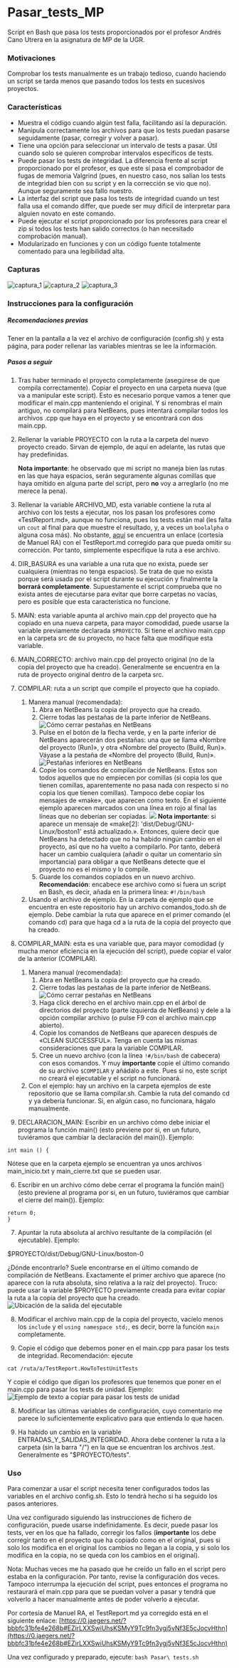 # Pasar_tests_MP
Script en Bash que pasa los tests proporcionados por el profesor Andrés Cano Utrera en la asignatura de MP de la UGR.
### Motivaciones
Comprobar los tests manualmente es un trabajo tedioso, cuando haciendo un script se tarda menos que pasando todos los tests en sucesivos proyectos.
### Características
- Muestra el código cuando algún test falla, facilitando así la depuración.
- Manipula correctamente los archivos para que los tests puedan pasarse seguidamente (pasar, corregir y volver a pasar).
- Tiene una opción para seleccionar un intervalo de tests a pasar. Útil cuando solo se quieren comprobar intervalos específicos de tests.
- Puede pasar los tests de integridad. La diferencia frente al script proporcionado por el profesor, es que este sí pasa el comprobador de fugas de memoria Valgrind (pues, en nuestro caso, nos salían los tests de integridad bien con su script y en la corrección se vio que no). Aunque seguramente sea fallo nuestro.
- La interfaz del script que pasa los tests de integridad cuando un test falla usa el comando differ, que puede ser muy difícil de interpretar para alguien novato en este comando.
- Puede ejecutar el script proporcionado por los profesores para crear el zip si todos los tests han salido correctos (o han necesitado comprobación manual).
- Modularizado en funciones y con un código fuente totalmente comentado para una legibilidad alta.
### Capturas
![captura_1](assets/Captura_3.png)
![captura_2](assets/Captura_2.png)
![captura_3](assets/Captura_1.png)
### Instrucciones para la configuración
##### Recomendaciones previas
Tener en la pantalla a la vez el archivo de configuración (config.sh) y esta página, para poder rellenar las variables mientras se lee la información.
##### Pasos a seguir
  
1. Tras haber terminado el proyecto completamente (asegúrese de que compila correctamente). Copiar el proyecto en una carpeta nueva (que va a manipular este script). Esto es necesario porque vamos a tener que modificar el main.cpp manteniendo el original. Y si renombras el main antiguo, no compilará para NetBeans, pues intentará compilar todos los archivos .cpp que haya en el proyecto y se encontrará con dos main.cpp.
  
2. Rellenar la variable PROYECTO con la ruta a la carpeta del nuevo proyecto creado. Sirvan de ejemplo, de aquí en adelante, las rutas que hay predefinidas.
  
	**Nota importante**: he observado que mi script no maneja bien las rutas en las que haya espacios, serán seguramente algunas comillas que haya omitido en alguna parte del script, pero **no** voy a arreglarlo (no me merece la pena).
  
2. Rellenar la variable ARCHIVO_MD, esta variable contiene la ruta al archivo con los tests a ejecutar, nos los pasan los profesores como «TestReport.md», aunque no funciona, pues los tests están mal (les falta un `cout` al final para que muestre el resultado, y, a veces un `boolalpha` o alguna cosa más). No obstante, [aquí](https://github.com/scasgar1312/Pasar_tests_MP#uso) se encuentra un enlace (cortesía de Manuel RA) con el TestReport.md corregido para que pueda omitir su corrección. Por tanto, simplemente especifique la ruta a ese archivo.
  
3. DIR_BASURA es una variable a una ruta que no exista, puede ser cualquiera (mientras no tenga espacios). Se trata de que no exista porque será usada por el script durante su ejecución y finalmente la **borrará completamente**. Supuestamente el script comprueba que no exista antes de ejecutarse para evitar que borre carpetas no vacías, pero es posible que esta característica no funcione.
  
4. MAIN: esta variable apunta al archivo main.cpp del proyecto que ha copiado en una nueva carpeta, para mayor comodidad, puede usarse la variable previamente declarada `$PROYECTO`. Si tiene el archivo main.cpp en la carpeta src de su proyecto, no hace falta que modifique esta variable.
  
5. MAIN_CORRECTO: archivo main.cpp del proyecto original (no de la copia del proyecto que ha creado). Generalmente se encuentra en la ruta de proyecto original dentro de la carpeta src.
6. COMPILAR: ruta a un script que compile el proyecto que ha copiado.
	1. Manera manual (recomendada):
		1. Abra en NetBeans la copia del proyecto que ha creado.
		2. Cierre todas las pestañas de la parte inferior de NetBeans.
		![Cómo cerrar pestañas en NetBeans](assets/Cerrar-pestañas-NetBeans.png)
		3. Pulse en el botón de la flecha verde, y en la parte inferior de NetBeans aparecerán dos pestañas: una que se llama «Nombre del proyecto (Run)», y otra «Nombre del proyecto (Build, Run)». Váyase a la pestaña de «Nombre del proyecto (Build, Run)».
		![Pestañas inferiores en NetBeans](assets/Pestañas-NetBeans.png)
		4. Copie los comandos de compilación de NetBeans. Estos son todos aquellos que no empiecen por comillas (si copia los que tienen comillas, aparentemente no pasa nada con respecto si no copia los que tienen comillas). Tampoco debe copiar los mensajes de «make», que aparecen como texto. En el siguiente ejemplo aparecen marcados con una línea en rojo al final las líneas que no deberían ser copiadas.
		![](assets/Comandos-de-compilación-en-NetBeans.png)
	**Nota importante**: si aparece un mensaje de «make[2]: 'dist/Debug/GNU-Linux/boston1' está actualizado.». Entonces, quiere decir que NetBeans ha detectado que no ha habido ningún cambio en el proyecto, así que no ha vuelto a compilarlo. Por tanto, deberá hacer un cambio cualquiera (añadir o quitar un comentario sin importancia) para obligar a que NetBeans detecte que el proyecto no es el mismo y lo compile.
		5. Guarde los comandos copiados en un nuevo archivo. **Recomendación**: encabece ese archivo como si fuera un script en Bash, es decir, añada en la primera línea: `#!/bin/bash`
	2. Usando el archivo de ejemplo. En la carpeta de ejemplo que se encuentra en este repositorio hay un archivo comandos_todo.sh de ejemplo. Debe cambiar la ruta que aparece en el primer comando (el comando cd) para que haga cd a la ruta de la copia del proyecto que ha creado.
  
3. COMPILAR_MAIN: esta es una variable que, para mayor comodidad (y mucha menor eficiencia en la ejecución del script), puede copiar el valor de la anterior (COMPILAR).
	1. Manera manual (recomendada):
		1. Abra en NetBeans la copia del proyecto que ha creado.
		2. Cierre todas las pestañas de la parte inferior de NetBeans.
		![Cómo cerrar pestañas en NetBeans](assets/Cerrar-pestañas-NetBeans.png)
		3. Haga click derecho en el archivo main.cpp en el árbol de directorios del proyecto (parte izquierda de NetBeans) y dele a la opción compilar archivo (o pulse F9 con el archivo main.cpp abierto).
		4. Copie los comandos de NetBeans que aparecen después de «CLEAN SUCCESSFUL». Tenga en cuenta las mismas consideraciones que para la variable COMPILAR.
		5. Cree un nuevo archivo (con la línea `!#/bin/bash` de cabecera) con esos comandos. Y muy **importante** copie el último comando de su archivo `$COMPILAR` y añádalo a este. Pues si no, este script no creará el ejecutable y el script no funcionará.
	2. Con el ejemplo: hay un archivo en la carpeta ejemplos de este repositorio que se llama compilar.sh. Cambie la ruta del comando cd y ya debería funcionar. Si, en algún caso, no funcionara, hágalo manualmente.
4. DECLARACION_MAIN: Escribir en un archivo cómo debe iniciar el programa la función main() (esto previene por si, en un futuro, tuviéramos que cambiar la declaración del main()). Ejemplo:
  
```
int main () {
```
Nótese que en la carpeta ejemplo se encuentran ya unos archivos main_inicio.txt y main_cierre.txt que se pueden usar.
  
6. Escribir en un archivo cómo debe cerrar el programa la función main() (esto previene al programa por si, en un futuro, tuviéramos que cambiar el cierre del main()). Ejemplo:
  
```
return 0;
}
```
  
7. Apuntar la ruta absoluta al archivo resultante de la compilación (el ejecutable). Ejemplo:
  
$PROYECTO/dist/Debug/GNU-Linux/boston-0
  
¿Dónde encontrarlo? Suele encontrarse en el último comando de compilación de NetBeans. Exactamente el primer archivo que aparece (no aparece con la ruta absoluta, sino relativa a la raíz del proyecto). Truco: puede usar la variable $PROYECTO previamente creada para evitar copiar la ruta a la copia del proyecto que ha creado.
![Ubicación de la salida del ejecutable](assets/Salida-con-el-ejecutable.png)

8. Modificar el archivo main.cpp de la copia del proyecto, vacíelo menos los `include` y el `using namespace std;`, es decir, borre la función `main` completamente.

9. Copie el código que debemos poner en el main.cpp para pasar los tests de integridad. Recomendación: ejecute
```
cat /ruta/a/TestReport.HowToTestUnitTests
```
Y copie el código que digan los profesores que tenemos que poner en el main.cpp para pasar los tests de unidad. Ejemplo:
![Ejemplo de texto a copiar para pasar los tests de unidad](assets/Copiar-para-pasar-los-tests-de-unidad.png)

8. Modificar las últimas variables de configuración, cuyo comentario me parece lo suficientemente explicativo para que entienda lo que hacen.

9. Ha habido un cambio en la variable ENTRADAS_Y_SALIDAS_INTEGRIDAD. Ahora debe contener la ruta a la carpeta (sin la barra "/") en la que se encuentran los archivos .test. Generalmente es "$PROYECTO/tests".

### Uso
Para comenzar a usar el script necesita tener configurados todos las variables en el archivo config.sh. Esto lo tendrá hecho si ha seguido los pasos anteriores.

Una vez configurado siguiendo las instrucciones de fichero de configuración, puede usarse indefinidamente. Es decir, puede pasar los tests, ver en los que ha fallado, corregir los fallos (**importante** los debe corregir tanto en el proyecto que ha copiado como en el original, pues si solo los modifica en el original los cambios no llegan a la copia, y si solo los modifica en la copia, no se queda con los cambios en el original).

Nota: Muchas veces me ha pasado que he creído un fallo en el script pero estaba en la configuración. Por tanto, revise la configuración dos veces. Tampoco interrumpa la ejecución del script, pues entonces el programa no restaurará el main.cpp para que se puedan volver a pasar y tendrá que volverlo a hacer manualmente antes de poder volverlo a ejecutar.

Por cortesía de Manuel RA, el TestReport.md ya corregido está en el siguiente enlace: [https://0.jaegers.net/?bbbfc31bfe4e268b#EZirLXXSwiUhsKSMyY9Tc9fn3ygj5vNf3E5cJocvHthn](https://0.jaegers.net/?bbbfc31bfe4e268b#EZirLXXSwiUhsKSMyY9Tc9fn3ygj5vNf3E5cJocvHthn)

Una vez configurado y preparado, ejecute: `bash Pasar\ tests.sh`
